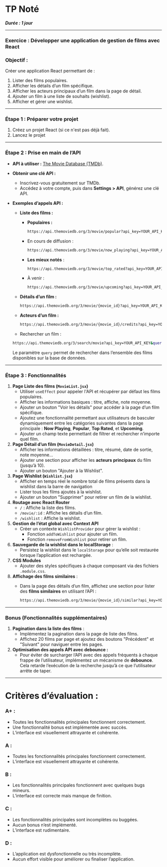 # TP Noté

***Durée : 1 jour***

---

### **Exercice : Développer une application de gestion de films avec React**

### **Objectif :**

Créer une application React permettant de :

1. Lister des films populaires.
2. Afficher les détails d’un film spécifique.
3. Afficher les acteurs principaux d’un film dans la page de détail.
4. Ajouter un film à une liste de souhaits (wishlist).
5. Afficher et gérer une wishlist.

---

### **Étape 1 : Préparer votre projet**

1. Créez un projet React (si ce n'est pas déjà fait).
2. Lancez le projet

---

### **Étape 2 : Prise en main de l’API**

- **API à utiliser :** [The Movie Database (TMDb)](https://www.themoviedb.org/).
- **Obtenir une clé API :**
    - Inscrivez-vous gratuitement sur TMDb.
    - Accédez à votre compte, puis dans **Settings > API**, générez une clé API.
- **Exemples d’appels API :**
    - **Liste des films :**
        - **Populaires :**
            
            ```bash
            https://api.themoviedb.org/3/movie/popular?api_key=YOUR_API_KEY
            ```
            
        - En cours de diffusion :
            
            ```html
            https://api.themoviedb.org/3/movie/now_playing?api_key=YOUR_API_KEY
            ```
            
        - **Les mieux notés** :
            
            ```bash
            https://api.themoviedb.org/3/movie/top_rated?api_key=YOUR_API_KEY
            ```
            
        - À venir :
            
            ```bash
            https://api.themoviedb.org/3/movie/upcoming?api_key=YOUR_API_KEY
            ```
            
    - **Détails d’un film :**
        
        ```bash
        https://api.themoviedb.org/3/movie/{movie_id}?api_key=YOUR_API_KEY
        ```
        
    - **Acteurs d’un film :**
        
        ```bash
        https://api.themoviedb.org/3/movie/{movie_id}/credits?api_key=YOUR_API_KEY
        ```
        
    - Rechercher un film :
    
    ```bash
    https://api.themoviedb.org/3/search/movie?api_key=YOUR_API_KEY&query=SEARCH_QUERY
    ```
    
    Le paramètre `query` permet de rechercher dans l’ensemble des films disponibles sur la base de données.
    

---

### **Étape 3 : Fonctionnalités**

1. **Page Liste des films (`MovieList.jsx`)**
    - Utiliser `useEffect` pour appeler l'API et récupérer par défaut les films populaires.
    - Afficher les informations basiques : titre, affiche, note moyenne.
    - Ajouter un bouton "Voir les détails" pour accéder à la page d’un film spécifique.
    - Ajoutez une fonctionnalité permettant aux utilisateurs de basculer dynamiquement entre les catégories suivantes dans la page principale : **Now Playing**, **Popular**, **Top Rated**, et **Upcoming**.
    - Ajouter un champ texte permettant de filtrer et rechercher n’importe quel film.
2. **Page Détail d’un film (`MovieDetail.jsx`)**
    - Afficher les informations détaillées : titre, résumé, date de sortie, note moyenne…
    - Ajouter une section pour afficher les **acteurs principaux** du film (jusqu’à 10).
    - Ajouter un bouton "Ajouter à la Wishlist".
3. **Page Wishlist (`Wishlist.jsx`)**
    - Afficher en temps réel le nombre total de films présents dans la wishlist dans la barre de navigation
    - Lister tous les films ajoutés à la wishlist.
    - Ajouter un bouton "Supprimer" pour retirer un film de la wishlist.
4. **Routage avec React Router**
    - `/` : Affiche la liste des films.
    - `/movie/:id` : Affiche les détails d’un film.
    - `/wishlist` : Affiche la wishlist.
5. **Gestion de l’état global avec Context API**
    - Créer un contexte `WishlistProvider` pour gérer la wishlist :
        - Fonction `addToWishlist` pour ajouter un film.
        - Fonction `removeFromWishlist` pour retirer un film.
6. **Sauvegarde de la wishlist dans le localStorage** :
    - Persistez la wishlist dans le `localStorage` pour qu’elle soit restaurée lorsque l’application est rechargée.
7. **CSS Modules**
    - Ajouter des styles spécifiques à chaque composant via des fichiers `.module.css`.
8. **Affichage des films similaires** :
    - Dans la page des détails d’un film, affichez une section pour lister des **films similaires** en utilisant l’API :
        
        ```bash
        https://api.themoviedb.org/3/movie/{movie_id}/similar?api_key=YOUR_API_KEY
        ```
        

---

### **Bonus (Fonctionnalités supplémentaires)**

1. **Pagination dans la liste des films** :
    - Implémentez la pagination dans la page de liste des films.
    - Affichez 20 films par page et ajoutez des boutons "Précédent" et "Suivant" pour naviguer entre les pages.
2. **Optimisation des appels API avec debounce :**
    - Pour éviter de surcharger l’API avec des appels fréquents à chaque frappe de l’utilisateur, implémentez un mécanisme de **debounce**. Cela retarde l’exécution de la recherche jusqu’à ce que l’utilisateur arrête de taper.

---

# **Critères d’évaluation :**

### A+ :

- Toutes les fonctionnalités principales fonctionnent correctement.
- Une fonctionnalité bonus est implémentée avec succès.
- L’interface est visuellement attrayante et cohérente.

### **A :**

- Toutes les fonctionnalités principales fonctionnent correctement.
- L’interface est visuellement attrayante et cohérente.

### **B :**

- Les fonctionnalités principales fonctionnent avec quelques bugs mineurs.
- L’interface est correcte mais manque de finition.

### **C :**

- Les fonctionnalités principales sont incomplètes ou buggées.
- Aucun bonus n’est implémenté.
- L’interface est rudimentaire.

### **D :**

- L’application est dysfonctionnelle ou très incomplète.
- Aucun effort visible pour améliorer ou finaliser l’application.